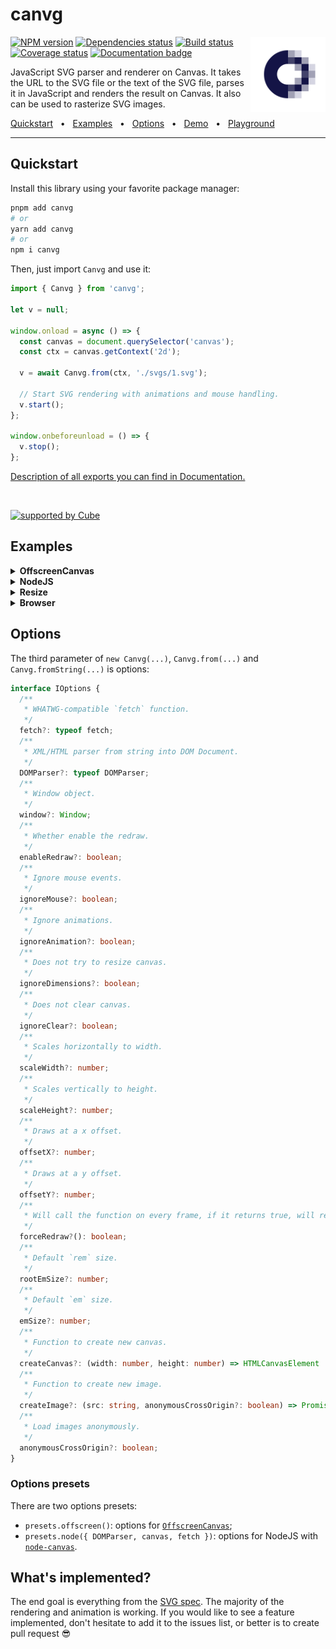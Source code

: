 # canvg

<img align="right" width="120" height="120" alt="Logo" src="website/static/img/logo.svg">

[![NPM version][npm]][npm-url]
[![Dependencies status][deps]][deps-url]
[![Build status][build]][build-url]
[![Coverage status][coverage]][coverage-url]
[![Documentation badge][documentation]][documentation-url]

[npm]: https://img.shields.io/npm/v/canvg.svg
[npm-url]: https://npmjs.com/package/canvg

[deps]: https://img.shields.io/librariesio/release/npm/canvg
[deps-url]: https://libraries.io/npm/canvg/tree

[build]: https://img.shields.io/github/workflow/status/canvg/canvg/CI.svg
[build-url]: https://github.com/canvg/canvg/actions

[coverage]: https://img.shields.io/codecov/c/github/canvg/canvg.svg
[coverage-url]: https://app.codecov.io/gh/canvg/canvg

[documentation]: https://img.shields.io/badge/API-Documentation-2b7489.svg
[documentation-url]: https://canvg.github.io/canvg

JavaScript SVG parser and renderer on Canvas. It takes the URL to the SVG file or the text of the SVG file, parses it in JavaScript and renders the result on Canvas. It also can be used to rasterize SVG images.

<a href="#quickstart">Quickstart</a>
<span>&nbsp;&nbsp;•&nbsp;&nbsp;</span>
<a href="#examples">Examples</a>
<span>&nbsp;&nbsp;•&nbsp;&nbsp;</span>
<a href="#options">Options</a>
<span>&nbsp;&nbsp;•&nbsp;&nbsp;</span>
<a href="https://canvg.github.io/canvg/demo/index.html">Demo</a>
<span>&nbsp;&nbsp;•&nbsp;&nbsp;</span>
<a href="https://jsfiddle.net/0q1vrjxk/">Playground</a>
<br />
<hr />

## Quickstart

Install this library using your favorite package manager:

```sh
pnpm add canvg
# or
yarn add canvg
# or
npm i canvg
```

Then, just import `Canvg` and use it:

```js
import { Canvg } from 'canvg';

let v = null;

window.onload = async () => {
  const canvas = document.querySelector('canvas');
  const ctx = canvas.getContext('2d');

  v = await Canvg.from(ctx, './svgs/1.svg');

  // Start SVG rendering with animations and mouse handling.
  v.start();
};

window.onbeforeunload = () => {
  v.stop();
};
```

[Description of all exports you can find in Documentation.](https://canvg.github.io/canvg/index.html)

<br />

[![supported by Cube](https://user-images.githubusercontent.com/986756/154330861-d79ab8ec-aacb-4af8-9e17-1b28f1eccb01.svg)](https://cube.dev/?ref=eco-canvg)

## Examples

<details>
  <summary>
    <b>OffscreenCanvas</b>
  </summary>

```js
import {
  Canvg,
  presets
} from 'canvg';
import {
  DOMParser
} from 'xmldom';

const preset = presets.offscreen({
  DOMParser
});

self.onmessage = async (event) => {
  const {
    width,
    height,
    svg
  } = event.data;
  const canvas = new OffscreenCanvas(width, height);
  const ctx = canvas.getContext('2d');
  const v = await Canvg.from(ctx, svg, preset);

  // Render only first frame, ignoring animations and mouse.
  await v.render();

  const blob = await canvas.convertToBlob();
  const pngUrl = URL.createObjectURL(blob);

  self.postMessage({
    pngUrl
  });
};
```

[`OffscreenCanvas` browsers compatibility.](https://caniuse.com/offscreencanvas)

</details>

<details>
  <summary>
    <b>NodeJS</b>
  </summary>

```js
import {
  promises as fs
} from 'fs';
import {
  DOMParser
} from 'xmldom';
import * as canvas from 'canvas';
import fetch from 'node-fetch';
import {
  Canvg,
  presets
} from 'canvg';

const preset = presets.node({
  DOMParser,
  canvas,
  fetch
});

(async (output, input) => {
  const svg = await fs.readFile(input, 'utf8');
  const canvas = preset.createCanvas(800, 600);
  const ctx = canvas.getContext('2d');
  const v = Canvg.fromString(ctx, svg, preset);

  // Render only first frame, ignoring animations.
  await v.render();

  const png = canvas.toBuffer();

  await fs.writeFile(output, png);

})(
  process.argv.pop(),
  process.argv.pop()
);
```

</details>

<details>
  <summary>
    <b>Resize</b>
  </summary>

```js
import {
  Canvg,
  presets
} from 'canvg';
import {
  DOMParser
} from 'xmldom';

const preset = presets.offscreen({
  DOMParser
});

self.onmessage = async (event) => {
  const {
    width,
    height,
    svg
  } = event.data;
  const canvas = new OffscreenCanvas(width, height);
  const ctx = canvas.getContext('2d');
  const v = await Canvg.from(ctx, svg, preset);

  /**
   * Resize SVG to fit in given size.
   * @param width
   * @param height
   * @param preserveAspectRatio
   */
  v.resize(width, height, 'xMidYMid meet');

  // Render only first frame, ignoring animations and mouse.
  await v.render();

  const blob = await canvas.convertToBlob();
  const pngUrl = URL.createObjectURL(blob);

  self.postMessage({
    pngUrl
  });
};
```

</details>

<details>
  <summary>
    <b>Browser</b>
  </summary>

```html
<script type="module">
import { Canvg } from 'https://cdn.skypack.dev/canvg';

let v = null;

window.onload = () => {
  const canvas = document.querySelector('canvas');
  const ctx = canvas.getContext('2d');

  v = Canvg.fromString(ctx, '<svg width="600" height="600"><text x="50" y="50">Hello World!</text></svg>');

  // Start SVG rendering with animations and mouse handling.
  v.start();

};
</script>
<canvas />
```

</details>

## Options

The third parameter of `new Canvg(...)`, `Canvg.from(...)` and `Canvg.fromString(...)` is options:

```ts
interface IOptions {
  /**
   * WHATWG-compatible `fetch` function.
   */
  fetch?: typeof fetch;
  /**
   * XML/HTML parser from string into DOM Document.
   */
  DOMParser?: typeof DOMParser;
  /**
   * Window object.
   */
  window?: Window;
  /**
   * Whether enable the redraw.
   */
  enableRedraw?: boolean;
  /**
   * Ignore mouse events.
   */
  ignoreMouse?: boolean;
  /**
   * Ignore animations.
   */
  ignoreAnimation?: boolean;
  /**
   * Does not try to resize canvas.
   */
  ignoreDimensions?: boolean;
  /**
   * Does not clear canvas.
   */
  ignoreClear?: boolean;
  /**
   * Scales horizontally to width.
   */
  scaleWidth?: number;
  /**
   * Scales vertically to height.
   */
  scaleHeight?: number;
  /**
   * Draws at a x offset.
   */
  offsetX?: number;
  /**
   * Draws at a y offset.
   */
  offsetY?: number;
  /**
   * Will call the function on every frame, if it returns true, will redraw.
   */
  forceRedraw?(): boolean;
  /**
   * Default `rem` size.
   */
  rootEmSize?: number;
  /**
   * Default `em` size.
   */
  emSize?: number;
  /**
   * Function to create new canvas.
   */
  createCanvas?: (width: number, height: number) => HTMLCanvasElement | OffscreenCanvas;
  /**
   * Function to create new image.
   */
  createImage?: (src: string, anonymousCrossOrigin?: boolean) => Promise<CanvasImageSource>;
  /**
   * Load images anonymously.
   */
  anonymousCrossOrigin?: boolean;
}
```

### Options presets

There are two options presets:

- `presets.offscreen()`: options for [`OffscreenCanvas`](https://developer.mozilla.org/en-US/docs/Web/API/OffscreenCanvas);
- `presets.node({ DOMParser, canvas, fetch })`: options for NodeJS with [`node-canvas`](https://github.com/Automattic/node-canvas).

## What's implemented?

The end goal is everything from the [SVG spec](http://www.w3.org/TR/SVG/). The majority of the rendering and animation is working. If you would like to see a feature implemented, don't hesitate to add it to the issues list, or better is to create pull request 😎
